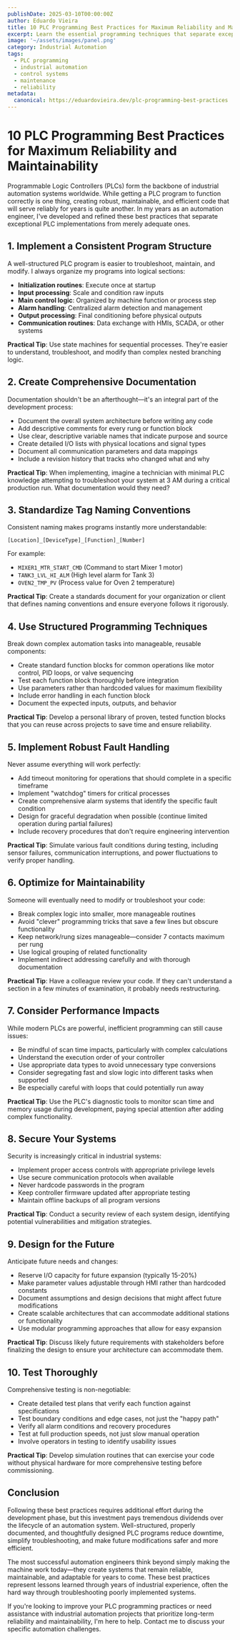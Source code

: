 ```yaml
---
publishDate: 2025-03-10T00:00:00Z
author: Eduardo Vieira
title: 10 PLC Programming Best Practices for Maximum Reliability and Maintainability
excerpt: Learn the essential programming techniques that separate exceptional PLC code from merely functional implementations, gleaned from years of industrial automation experience.
image: '~/assets/images/panel.png'
category: Industrial Automation
tags:
  - PLC programming
  - industrial automation
  - control systems
  - maintenance
  - reliability
metadata:
  canonical: https://eduardovieira.dev/plc-programming-best-practices
---
```


# 10 PLC Programming Best Practices for Maximum Reliability and Maintainability

Programmable Logic Controllers (PLCs) form the backbone of industrial automation systems worldwide. While getting a PLC program to function correctly is one thing, creating robust, maintainable, and efficient code that will serve reliably for years is quite another. In my years as an automation engineer, I've developed and refined these best practices that separate exceptional PLC implementations from merely adequate ones.

## 1. Implement a Consistent Program Structure

A well-structured PLC program is easier to troubleshoot, maintain, and modify. I always organize my programs into logical sections:

- **Initialization routines**: Execute once at startup
- **Input processing**: Scale and condition raw inputs
- **Main control logic**: Organized by machine function or process step
- **Alarm handling**: Centralized alarm detection and management
- **Output processing**: Final conditioning before physical outputs
- **Communication routines**: Data exchange with HMIs, SCADA, or other systems

**Practical Tip**: Use state machines for sequential processes. They're easier to understand, troubleshoot, and modify than complex nested branching logic.

## 2. Create Comprehensive Documentation

Documentation shouldn't be an afterthought—it's an integral part of the development process:

- Document the overall system architecture before writing any code
- Add descriptive comments for every rung or function block
- Use clear, descriptive variable names that indicate purpose and source
- Create detailed I/O lists with physical locations and signal types
- Document all communication parameters and data mappings
- Include a revision history that tracks who changed what and why

**Practical Tip**: When implementing, imagine a technician with minimal PLC knowledge attempting to troubleshoot your system at 3 AM during a critical production run. What documentation would they need?

## 3. Standardize Tag Naming Conventions

Consistent naming makes programs instantly more understandable:

```
[Location]_[DeviceType]_[Function]_[Number]
```

For example:
- `MIXER1_MTR_START_CMD` (Command to start Mixer 1 motor)
- `TANK3_LVL_HI_ALM` (High level alarm for Tank 3)
- `OVEN2_TMP_PV` (Process value for Oven 2 temperature)

**Practical Tip**: Create a standards document for your organization or client that defines naming conventions and ensure everyone follows it rigorously.

## 4. Use Structured Programming Techniques

Break down complex automation tasks into manageable, reusable components:

- Create standard function blocks for common operations like motor control, PID loops, or valve sequencing
- Test each function block thoroughly before integration
- Use parameters rather than hardcoded values for maximum flexibility
- Include error handling in each function block
- Document the expected inputs, outputs, and behavior

**Practical Tip**: Develop a personal library of proven, tested function blocks that you can reuse across projects to save time and ensure reliability.

## 5. Implement Robust Fault Handling

Never assume everything will work perfectly:

- Add timeout monitoring for operations that should complete in a specific timeframe
- Implement "watchdog" timers for critical processes
- Create comprehensive alarm systems that identify the specific fault condition
- Design for graceful degradation when possible (continue limited operation during partial failures)
- Include recovery procedures that don't require engineering intervention

**Practical Tip**: Simulate various fault conditions during testing, including sensor failures, communication interruptions, and power fluctuations to verify proper handling.

## 6. Optimize for Maintainability

Someone will eventually need to modify or troubleshoot your code:

- Break complex logic into smaller, more manageable routines
- Avoid "clever" programming tricks that save a few lines but obscure functionality
- Keep network/rung sizes manageable—consider 7 contacts maximum per rung
- Use logical grouping of related functionality
- Implement indirect addressing carefully and with thorough documentation

**Practical Tip**: Have a colleague review your code. If they can't understand a section in a few minutes of examination, it probably needs restructuring.

## 7. Consider Performance Impacts

While modern PLCs are powerful, inefficient programming can still cause issues:

- Be mindful of scan time impacts, particularly with complex calculations
- Understand the execution order of your controller
- Use appropriate data types to avoid unnecessary type conversions
- Consider segregating fast and slow logic into different tasks when supported
- Be especially careful with loops that could potentially run away

**Practical Tip**: Use the PLC's diagnostic tools to monitor scan time and memory usage during development, paying special attention after adding complex functionality.

## 8. Secure Your Systems

Security is increasingly critical in industrial systems:

- Implement proper access controls with appropriate privilege levels
- Use secure communication protocols when available
- Never hardcode passwords in the program
- Keep controller firmware updated after appropriate testing
- Maintain offline backups of all program versions

**Practical Tip**: Conduct a security review of each system design, identifying potential vulnerabilities and mitigation strategies.

## 9. Design for the Future

Anticipate future needs and changes:

- Reserve I/O capacity for future expansion (typically 15-20%)
- Make parameter values adjustable through HMI rather than hardcoded constants
- Document assumptions and design decisions that might affect future modifications
- Create scalable architectures that can accommodate additional stations or functionality
- Use modular programming approaches that allow for easy expansion

**Practical Tip**: Discuss likely future requirements with stakeholders before finalizing the design to ensure your architecture can accommodate them.

## 10. Test Thoroughly

Comprehensive testing is non-negotiable:

- Create detailed test plans that verify each function against specifications
- Test boundary conditions and edge cases, not just the "happy path"
- Verify all alarm conditions and recovery procedures
- Test at full production speeds, not just slow manual operation
- Involve operators in testing to identify usability issues

**Practical Tip**: Develop simulation routines that can exercise your code without physical hardware for more comprehensive testing before commissioning.

## Conclusion

Following these best practices requires additional effort during the development phase, but this investment pays tremendous dividends over the lifecycle of an automation system. Well-structured, properly documented, and thoughtfully designed PLC programs reduce downtime, simplify troubleshooting, and make future modifications safer and more efficient.

The most successful automation engineers think beyond simply making the machine work today—they create systems that remain reliable, maintainable, and adaptable for years to come. These best practices represent lessons learned through years of industrial experience, often the hard way through troubleshooting poorly implemented systems.

If you're looking to improve your PLC programming practices or need assistance with industrial automation projects that prioritize long-term reliability and maintainability, I'm here to help. Contact me to discuss your specific automation challenges.
